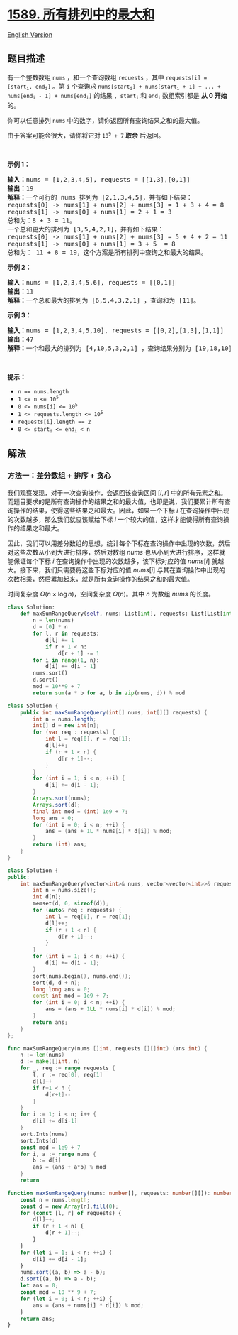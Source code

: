 # [1589. 所有排列中的最大和](https://leetcode.cn/problems/maximum-sum-obtained-of-any-permutation)

[English Version](/solution/1500-1599/1589.Maximum%20Sum%20Obtained%20of%20Any%20Permutation/README_EN.md)

## 题目描述

<!-- 这里写题目描述 -->

<p>有一个整数数组&nbsp;<code>nums</code>&nbsp;，和一个查询数组&nbsp;<code>requests</code>&nbsp;，其中&nbsp;<code>requests[i] = [start<sub>i</sub>, end<sub>i</sub>]</code>&nbsp;。第&nbsp;<code>i</code>&nbsp;个查询求&nbsp;<code>nums[start<sub>i</sub>] + nums[start<sub>i</sub> + 1] + ... + nums[end<sub>i</sub> - 1] + nums[end<sub>i</sub>]</code>&nbsp;的结果&nbsp;，<code>start<sub>i</sub></code> 和&nbsp;<code>end<sub>i</sub></code>&nbsp;数组索引都是 <strong>从 0 开始</strong> 的。</p>

<p>你可以任意排列 <code>nums</code>&nbsp;中的数字，请你返回所有查询结果之和的最大值。</p>

<p>由于答案可能会很大，请你将它对&nbsp;<code>10<sup>9</sup> + 7</code>&nbsp;<strong>取余</strong>&nbsp;后返回。</p>

<p>&nbsp;</p>

<p><strong>示例 1：</strong></p>

<pre><strong>输入：</strong>nums = [1,2,3,4,5], requests = [[1,3],[0,1]]
<strong>输出：</strong>19
<strong>解释：</strong>一个可行的 nums 排列为 [2,1,3,4,5]，并有如下结果：
requests[0] -&gt; nums[1] + nums[2] + nums[3] = 1 + 3 + 4 = 8
requests[1] -&gt; nums[0] + nums[1] = 2 + 1 = 3
总和为：8 + 3 = 11。
一个总和更大的排列为 [3,5,4,2,1]，并有如下结果：
requests[0] -&gt; nums[1] + nums[2] + nums[3] = 5 + 4 + 2 = 11
requests[1] -&gt; nums[0] + nums[1] = 3 + 5  = 8
总和为： 11 + 8 = 19，这个方案是所有排列中查询之和最大的结果。
</pre>

<p><strong>示例 2：</strong></p>

<pre><strong>输入：</strong>nums = [1,2,3,4,5,6], requests = [[0,1]]
<strong>输出：</strong>11
<strong>解释：</strong>一个总和最大的排列为 [6,5,4,3,2,1] ，查询和为 [11]。</pre>

<p><strong>示例 3：</strong></p>

<pre><strong>输入：</strong>nums = [1,2,3,4,5,10], requests = [[0,2],[1,3],[1,1]]
<strong>输出：</strong>47
<strong>解释：</strong>一个和最大的排列为 [4,10,5,3,2,1] ，查询结果分别为 [19,18,10]。</pre>

<p>&nbsp;</p>

<p><strong>提示：</strong></p>

<ul>
	<li><code>n == nums.length</code></li>
	<li><code>1 &lt;= n &lt;= 10<sup>5</sup></code></li>
	<li><code>0 &lt;= nums[i]&nbsp;&lt;= 10<sup>5</sup></code></li>
	<li><code>1 &lt;= requests.length &lt;=&nbsp;10<sup>5</sup></code></li>
	<li><code>requests[i].length == 2</code></li>
	<li><code>0 &lt;= start<sub>i</sub>&nbsp;&lt;= end<sub>i</sub>&nbsp;&lt;&nbsp;n</code></li>
</ul>

## 解法

### 方法一：差分数组 + 排序 + 贪心

我们观察发现，对于一次查询操作，会返回该查询区间 $[l, r]$ 中的所有元素之和。而题目要求的是所有查询操作的结果之和的最大值，也即是说，我们要累计所有查询操作的结果，使得这些结果之和最大。因此，如果一个下标 $i$ 在查询操作中出现的次数越多，那么我们就应该赋给下标 $i$ 一个较大的值，这样才能使得所有查询操作的结果之和最大。

因此，我们可以用差分数组的思想，统计每个下标在查询操作中出现的次数，然后对这些次数从小到大进行排序，然后对数组 $nums$ 也从小到大进行排序，这样就能保证每个下标 $i$ 在查询操作中出现的次数越多，该下标对应的值 $nums[i]$ 就越大。接下来，我们只需要将这些下标对应的值 $nums[i]$ 与其在查询操作中出现的次数相乘，然后累加起来，就是所有查询操作的结果之和的最大值。

时间复杂度 $O(n \times \log n)$，空间复杂度 $O(n)$。其中 $n$ 为数组 $nums$ 的长度。

<!-- tabs:start -->

```python
class Solution:
    def maxSumRangeQuery(self, nums: List[int], requests: List[List[int]]) -> int:
        n = len(nums)
        d = [0] * n
        for l, r in requests:
            d[l] += 1
            if r + 1 < n:
                d[r + 1] -= 1
        for i in range(1, n):
            d[i] += d[i - 1]
        nums.sort()
        d.sort()
        mod = 10**9 + 7
        return sum(a * b for a, b in zip(nums, d)) % mod
```

```java
class Solution {
    public int maxSumRangeQuery(int[] nums, int[][] requests) {
        int n = nums.length;
        int[] d = new int[n];
        for (var req : requests) {
            int l = req[0], r = req[1];
            d[l]++;
            if (r + 1 < n) {
                d[r + 1]--;
            }
        }
        for (int i = 1; i < n; ++i) {
            d[i] += d[i - 1];
        }
        Arrays.sort(nums);
        Arrays.sort(d);
        final int mod = (int) 1e9 + 7;
        long ans = 0;
        for (int i = 0; i < n; ++i) {
            ans = (ans + 1L * nums[i] * d[i]) % mod;
        }
        return (int) ans;
    }
}
```

```cpp
class Solution {
public:
    int maxSumRangeQuery(vector<int>& nums, vector<vector<int>>& requests) {
        int n = nums.size();
        int d[n];
        memset(d, 0, sizeof(d));
        for (auto& req : requests) {
            int l = req[0], r = req[1];
            d[l]++;
            if (r + 1 < n) {
                d[r + 1]--;
            }
        }
        for (int i = 1; i < n; ++i) {
            d[i] += d[i - 1];
        }
        sort(nums.begin(), nums.end());
        sort(d, d + n);
        long long ans = 0;
        const int mod = 1e9 + 7;
        for (int i = 0; i < n; ++i) {
            ans = (ans + 1LL * nums[i] * d[i]) % mod;
        }
        return ans;
    }
};
```

```go
func maxSumRangeQuery(nums []int, requests [][]int) (ans int) {
	n := len(nums)
	d := make([]int, n)
	for _, req := range requests {
		l, r := req[0], req[1]
		d[l]++
		if r+1 < n {
			d[r+1]--
		}
	}
	for i := 1; i < n; i++ {
		d[i] += d[i-1]
	}
	sort.Ints(nums)
	sort.Ints(d)
	const mod = 1e9 + 7
	for i, a := range nums {
		b := d[i]
		ans = (ans + a*b) % mod
	}
	return
```

```ts
function maxSumRangeQuery(nums: number[], requests: number[][]): number {
    const n = nums.length;
    const d = new Array(n).fill(0);
    for (const [l, r] of requests) {
        d[l]++;
        if (r + 1 < n) {
            d[r + 1]--;
        }
    }
    for (let i = 1; i < n; ++i) {
        d[i] += d[i - 1];
    }
    nums.sort((a, b) => a - b);
    d.sort((a, b) => a - b);
    let ans = 0;
    const mod = 10 ** 9 + 7;
    for (let i = 0; i < n; ++i) {
        ans = (ans + nums[i] * d[i]) % mod;
    }
    return ans;
}
```

<!-- tabs:end -->

<!-- end -->

